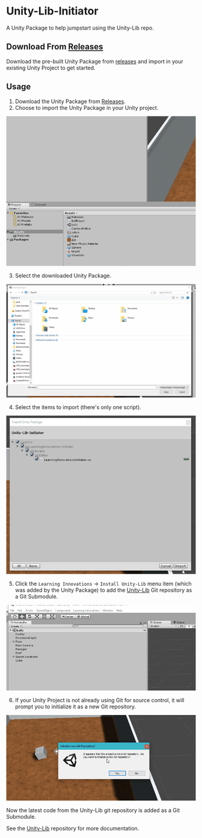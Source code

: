 # Unity-Lib-Initiator
A Unity Package to help jumpstart using the Unity-Lib repo.

## Download From [Releases](https://github.com/Wisc-Online/Unity-Lib-Initiator/releases/)
Download the pre-built Unity Package from [releases](https://github.com/Wisc-Online/Unity-Lib-Initiator/releases/) and import in your existing Unity Project to get started.


## Usage
1. Download the Unity Package from [Releases](https://github.com/Wisc-Online/Unity-Lib-Initiator/releases/).
2. Choose to import the Unity Package in your Unity project.

![Import Unity Package](docs/import-unity-package.gif)

3. Select the downloaded Unity Package.

![Select Unity Package](docs/select-unity-package.gif)

4. Select the items to import (there's only one script).

![Select Unity Package](docs/import-unity-package-select-items.gif)

5. Click the  `Learning Innovations` -> `Install Unity-Lib` menu item (which was added by the Unity Package) to add the [Unity-Lib](https://github.com/Wisc-Online/Unity-Lib) Git repository as a Git Submodule.

![Install Unity-Lib Menu Item](docs/menu-install-unity-lib.gif)

6.  If your Unity Project is not already using Git for source control, it will prompt you to initialize it as a new Git repository.

![Git Init Dialog](docs/git-init.gif)

Now the latest code from the Unity-Lib git repository is added as a Git Submodule.


See the [Unity-Lib](https://github.com/Wisc-Online/Unity-Lib) repository for more documentation.